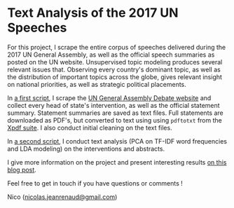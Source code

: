 # Text Analysis of the 2017 UN Speeches

For this project, I scrape the entire corpus of speeches delivered during the 2017 UN General Assembly, as well as the official speech summaries as posted on the UN website. Unsupervised topic modeling produces several relevant issues that. Observing every country's dominant topic, as well as the distribution of important topics across the globe, gives relevant insight on national priorities, as well as strategic political placements.

In <a href="https://github.com/nico-gj/2017_un_speeches/blob/master/scripts/speech_scraper.ipynb" target="_blank">a first script</a>, I scrape the <a href="https://gadebate.un.org/en/sessions-archive" target="_blank">UN General Assembly Debate website</a> and collect every head of state's intervention, as well as the official statement summary. Statement summaries are saved as text files. Full statements are downloaded as PDF's, but converted to text using using `pdftotxt` from the <a href="https://www.xpdfreader.com/pdftotext-man.html" target="_blank">Xpdf suite</a>. I also conduct initial cleaning on the text files.

In <a href="https://github.com/nico-gj/2017_un_speeches/blob/master/scripts/2017_analysis.ipynb" target="_blank">a second script</a>, I conduct text analysis (PCA on TF-IDF word frequencies and LDA modeling) on the interventions and abstracts.

I give more information on the project and present interesting results <a href="https://nico-gj.github.io/post/2018/09/12/un-speeches.html" target="_blank">on this blog post</a>.

Feel free to get in touch if you have questions or comments !

Nico ([nicolas.jeanrenaud@gmail.com](nicolas.jeanrenaud@gmail.com))
